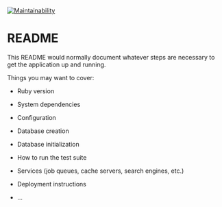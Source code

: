 [![Maintainability](https://api.codeclimate.com/v1/badges/e4e34dc39474ff6f4da1/maintainability)](https://codeclimate.com/github/inferal73/task-manager/maintainability)

# README

This README would normally document whatever steps are necessary to get the
application up and running.

Things you may want to cover:

- Ruby version

- System dependencies

- Configuration

- Database creation

- Database initialization

- How to run the test suite

- Services (job queues, cache servers, search engines, etc.)

- Deployment instructions

- ...
